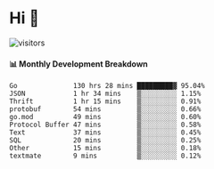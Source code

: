 # Hi 👋
 
![visitors](https://visitor-badge.glitch.me/badge?page_id=sorcererxw.sorcererx)

#### 📊 Monthly Development Breakdown

<!--START_SECTION:waka-->
```text
Go              130 hrs 28 mins █████████▓ 95.04%
JSON            1 hr 34 mins    ▒░░░░░░░░░ 1.15%
Thrift          1 hr 15 mins    ▒░░░░░░░░░ 0.91%
protobuf        54 mins         ▒░░░░░░░░░ 0.66%
go.mod          49 mins         ▒░░░░░░░░░ 0.60%
Protocol Buffer 47 mins         ▒░░░░░░░░░ 0.58%
Text            37 mins         ▒░░░░░░░░░ 0.45%
SQL             20 mins         ▒░░░░░░░░░ 0.25%
Other           15 mins         ▒░░░░░░░░░ 0.18%
textmate        9 mins          ▒░░░░░░░░░ 0.12%
```
<!--END_SECTION:waka-->

